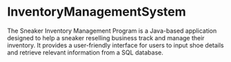 # InventoryManagementSystem
The Sneaker Inventory Management Program is a Java-based application designed to help a sneaker reselling business track and manage their inventory. It provides a user-friendly interface for users to input shoe details and retrieve relevant information from a SQL database.
